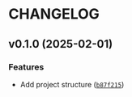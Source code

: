 # CHANGELOG


## v0.1.0 (2025-02-01)

### Features

- Add project structure
  ([`b87f215`](https://github.com/Saff-Buraq-Dev/iam-explorer/commit/b87f2158f0941084cb21549b8400cd8b4c4b2930))
